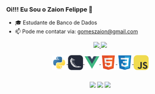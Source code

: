 ### Oi!!! Eu Sou o Zaion Felippe 👋
- 🎓 Estudante de Banco de Dados 
- 📫 Pode me contatar via: gomeszaion@gmail.com


<div align="center">
  <a href="https://github.com/ZaionKun">
  <img height="180em" src="https://github-readme-stats.vercel.app/api?username=ZaionKun&show_icons=true&theme=tokyonight&include_all_commits=true&count_private=true"/>
  <img height="180em" src="https://github-readme-stats.vercel.app/api/top-langs/?username=ZaionKun&layout=compact&langs_count=7&theme=tokyonight"/>
</div>
<div  align="center"> 
<div style="display: inline_block"><br>
  <img align="center" alt="Zaion-Python" height="40" width="40" src="https://raw.githubusercontent.com/devicons/devicon/master/icons/python/python-original.svg">
  <img align="center" alt="Zaion-Flask" height="40" width="40" src="https://github.com/tandpfun/skill-icons/blob/main/icons/Flask-Dark.svg">
  <img align="center" alt="Zaion-VueJs" height="40" width="40" src="https://github.com/devicons/devicon/blob/master/icons/vuejs/vuejs-original.svg">
  <img align="center" alt="Zaion-HTML" height="40" width="40" src="https://raw.githubusercontent.com/devicons/devicon/master/icons/html5/html5-original.svg">
  <img align="center" alt="Zaion-CSS" height="40" width="40" src="https://raw.githubusercontent.com/devicons/devicon/master/icons/css3/css3-original.svg">
  <img align="center" alt="Zaion-Js" height="40" width="40" src="https://github.com/tandpfun/skill-icons/blob/main/icons/JavaScript.svg">
</div>
  
  ##
 
<div> 
  <a href="https://www.instagram.com/zaion_felippe/" target="_blank"><img align="center" src="https://img.shields.io/badge/-Instagram-%23E4405F?style=for-the-badge&logo=instagram&logoColor=white" target="_blank"></a>
  <a href = "gomeszaion@gmail.com"><img align="center" src="https://img.shields.io/badge/Gmail-D14836?style=for-the-badge&logo=gmail&logoColor=white" target="_blank"></a>
  <a href = "https://gitlab.com/gomeszaion"><img align="center" src="https://img.shields.io/badge/GitLab-330F63?style=for-the-badge&logo=gitlab&logoColor=white" target="_blank"></a>

</div>   
